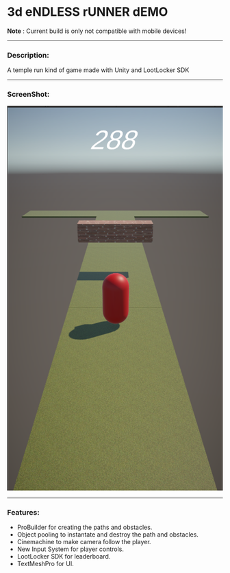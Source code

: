 # 3d eNDLESS rUNNER dEMO

**Note** : Current build is only not compatible with mobile devices!

---
### Description: 
A temple run kind of game made with Unity and LootLocker SDK

---
### ScreenShot:
![ScreenShot1](https://github.com/SauravSantara/3d-eNDLESS-rUNNER-dEMO/blob/main/Assets/ScreenShots/Screenshot%202024-01-14%20140830.png)

---
### Features:
- ProBuilder for creating the paths and obstacles.
- Object pooling to instantate and destroy the path and obstacles.
- Cinemachine to make camera follow the player.
- New Input System for player controls.
- LootLocker SDK for leaderboard.
- TextMeshPro for UI.
